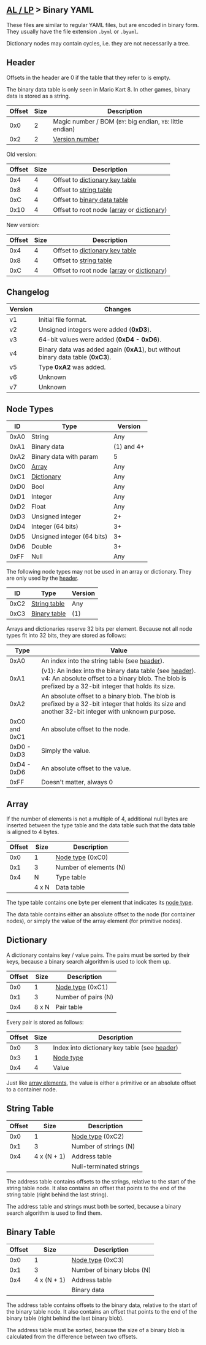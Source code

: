 ## [AL / LP](../../formats.md#al--lp) > Binary YAML

These files are similar to regular YAML files, but are encoded in binary form. They usually have the file extension `.byml` or `.byaml`.

Dictionary nodes may contain cycles, i.e. they are not necessarily a tree.

## Header
Offsets in the header are 0 if the table that they refer to is empty.

The binary data table is only seen in Mario Kart 8. In other games, binary data is stored as a string.

| Offset | Size | Description |
| --- | --- | --- |
| 0x0 | 2 | Magic number / BOM (`BY`: big endian, `YB`: little endian)
| 0x2 | 2 | [Version number](#changelog) |

Old version:

| Offset | Size | Description |
| --- | --- | --- |
| 0x4 | 4 | Offset to [dictionary key table](#string-table) |
| 0x8 | 4 | Offset to [string table](#string-table) |
| 0xC | 4 | Offset to [binary data table](#binary-table) |
| 0x10 | 4 | Offset to root node ([array](#array) or [dictionary](#dictionary)) |

New version:

| Offset | Size | Description |
| --- | --- | --- |
| 0x4 | 4 | Offset to [dictionary key table](#string-table) |
| 0x8 | 4 | Offset to [string table](#string-table) |
| 0xC | 4 | Offset to root node ([array](#array) or [dictionary](#dictionary)) |

## Changelog
| Version | Changes |
| --- | --- |
| v1 | Initial file format. |
| v2 | Unsigned integers were added (**0xD3**). |
| v3 | 64-bit values were added (**0xD4 - 0xD6**). |
| v4 | Binary data was added again (**0xA1**), but without binary data table (**0xC3**). |
| v5 | Type **0xA2** was added. |
| v6 | Unknown |
| v7 | Unknown |

## Node Types
| ID | Type | Version |
| --- | --- | --- |
| 0xA0 | String | Any |
| 0xA1 | Binary data | (1) and 4+ |
| 0xA2 | Binary data with param | 5 |
| 0xC0 | [Array](#array) | Any |
| 0xC1 | [Dictionary](#dictionary) | Any |
| 0xD0 | Bool | Any |
| 0xD1 | Integer | Any |
| 0xD2 | Float | Any |
| 0xD3 | Unsigned integer | 2+ |
| 0xD4 | Integer (64 bits) | 3+ |
| 0xD5 | Unsigned integer (64 bits) | 3+ |
| 0xD6 | Double | 3+ |
| 0xFF | Null | Any |

The following node types may not be used in an array or dictionary. They are only used by the [header](#header).

| ID | Type | Version |
| --- | --- | --- |
| 0xC2 | [String table](#string-table) | Any |
| 0xC3 | [Binary table](#binary-table) | (1) |

Arrays and dictionaries reserve 32 bits per element. Because not all node types fit into 32 bits, they are stored as follows:

| Type | Value |
| --- | --- |
| 0xA0 | An index into the string table (see [header](#header)). |
| 0xA1 | (v1): An index into the binary data table (see [header](#header)).<br>v4: An absolute offset to a binary blob. The blob is prefixed by a 32-bit integer that holds its size. |
| 0xA2 | An absolute offset to a binary blob. The blob is prefixed by a 32-bit integer that holds its size and another 32-bit integer with unknown purpose. |
| 0xC0 and 0xC1 | An absolute offset to the node. |
| 0xD0 - 0xD3 | Simply the value. |
| 0xD4 - 0xD6 | An absolute offset to the value. |
| 0xFF | Doesn't matter, always 0 |

## Array
If the number of elements is not a multiple of 4, additional null bytes are inserted between the type table and the data table such that the data table is aligned to 4 bytes.

| Offset | Size | Description |
| --- | --- | --- |
| 0x0 | 1 | [Node type](#node-types) (0xC0) |
| 0x1 | 3 | Number of elements (N) |
| 0x4 | N | Type table |
| | 4 x N | Data table |

The type table contains one byte per element that indicates its [node type](#node-types).

The data table contains either an absolute offset to the node (for container nodes), or simply the value of the array element (for primitive nodes).

## Dictionary
A dictionary contains key / value pairs. The pairs must be sorted by their keys, because a binary search algorithm is used to look them up.

| Offset | Size | Description |
| --- | --- | --- |
| 0x0 | 1 | [Node type](#node-types) (0xC1) |
| 0x1 | 3 | Number of pairs (N) |
| 0x4 | 8 x N | Pair table |

Every pair is stored as follows:

| Offset | Size | Description |
| --- | --- | --- |
| 0x0 | 3 | Index into dictionary key table (see [header](#header)) |
| 0x3 | 1 | [Node type](#node-types) |
| 0x4 | 4 | Value |

Just like [array elements](#array-elements), the value is either a primitive or an absolute offset to a container node.

## String Table
| Offset | Size | Description |
| --- | --- | --- |
| 0x0 | 1 | [Node type](#node-types) (0xC2) |
| 0x1 | 3 | Number of strings (N) |
| 0x4 | 4 x (N + 1) | Address table |
| | | Null-terminated strings |

The address table contains offsets to the strings, relative to the start of the string table node. It also contains an offset that points to the end of the string table (right behind the last string).

The address table and strings must both be sorted, because a binary search algorithm is used to find them.

## Binary Table
| Offset | Size | Description |
| --- | --- | --- |
| 0x0 | 1 | [Node type](#node-types) (0xC3) |
| 0x1 | 3 | Number of binary blobs (N) |
| 0x4 | 4 x (N + 1) | Address table |
| | | Binary data |

The address table contains offsets to the binary data, relative to the start of the binary table node. It also contains an offset that points to the end of the binary table (right behind the last binary blob).

The address table must be sorted, because the size of a binary blob is calculated from the difference between two offsets.